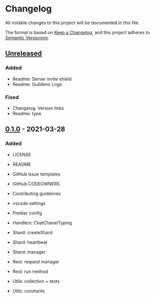 # Changelog

All notable changes to this project will be documented in this file.

The format is based on [Keep a Changelog](https://keepachangelog.com/en/1.0.0/),
and this project adheres to [Semantic Versioning](https://semver.org/spec/v2.0.0.html).

## [Unreleased]

### Added

- Readme: Server invite shield
- Readme: Guildeno Logo

### Fixed

- Changelog: Version links
- Readme: type

## [0.1.0] - 2021-03-28

### Added

- LICENSE
- README

- GitHub issue templates
- GitHub CODEOWNERS
- Contributing guidelines

- vscode settings
- Prettier config

- Handlers: ChatChanelTyping

- Shard: createShard
- Shard: heartbeat
- Shard: manager

- Rest: request manager
- Rest: run method

- Utils: collection + tests
- Utils: constants

<!-- ## [1.0.0] - YYYY-MM-DD

* First release

[1.0.0]: https://github.com/itohatweb/guildeno/compare/d8289344f143271f1156dbec582e6209bd95260b...1.0.0 -->

<!--
TYPES:
- Added
- Changed
- Deprecated
- Removed
- Fixed
- Security
 -->

[unreleased]: https://github.com/itohatweb/guildeno/compare/0.1.0...main
[0.1.0]: https://github.com/itohatweb/guildeno/compare/d8289344f143271f1156dbec582e6209bd95260b...0.1.0
